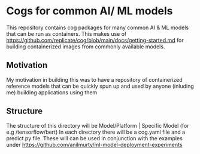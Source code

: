 # Cogs for common AI/ ML models

This repository contains cog packages for many common AI & ML models that can be run as containers. This makes use of https://github.com/replicate/cog/blob/main/docs/getting-started.md for building containerized images from commonly available models.

## Motivation

My motivation in building this was to have a repository of containerized reference models that can be quickly spun up and used by anyone (inluding me) building applications using them

## Structure

The structure of this directory will be Model/Platform | Specific Model (for e.g /tensorflow/bert)
In each directory there will be a cog.yaml file and a predict.py file. These will can be used in conjunction with the examples under https://github.com/anilmurty/ml-model-deployment-experiments


